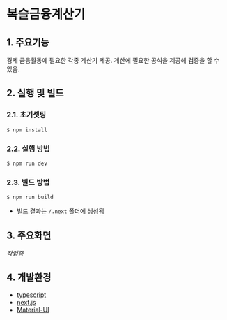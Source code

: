 # 복슬금융계산기

## 1. 주요기능

경제 금융활동에 필요한 각종 계산기 제공. 계산에 필요한 공식을 제공해 검증을 할 수 있음.

## 2. 실행 및 빌드

### 2.1. 초기셋팅

```shell
$ npm install
```

### 2.2. 실행 방법

```shell
$ npm run dev
```

### 2.3. 빌드 방법

```shell
$ npm run build
```

- 빌드 결과는 `/.next` 폴더에 생성됨

## 3. 주요화면

_작업중_

## 4. 개발환경

- [typescript](https://www.typescriptlang.org)
- [next.js](https://nextjs.org)
- [Material-UI](https://mui.com/)
